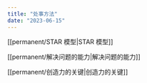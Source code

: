 ```yaml
---
title: "处事方法"
date: "2023-06-15"
---
```


[[permanent/STAR 模型|STAR 模型]]

[[permanent/解决问题的能力|解决问题的能力]]

[[permanent/创造力的关键|创造力的关键]]